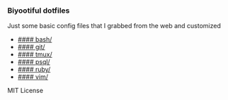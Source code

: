 ### Biyootiful dotfiles

Just some basic config files that I grabbed from the web and customized

- [#### bash/](/bash)
- [#### git/](/git)
- [#### tmux/](/tmux)
- [#### psql/](/psql)
- [#### ruby/](/ruby)
- [#### vim/](/vim)

MIT License
